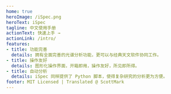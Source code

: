 ```yaml
---
home: true
heroImage: /iSpec.png
heroText: iSpec
tagline: 中文使用手册
actionText: 快速上手 →
actionLink: /intro/
features:
- title: 功能完善
  details: 拥有全面完善的光谱分析功能，更可以与经典天文软件协同工作。
- title: 操作友好
  details: 图形化操作界面，开箱即用，操作友好，所见即所得。
- title: 自动分析
  details: iSpec 同样提供了 Python 脚本，使得复杂研究的分析更为方便。
footer: MIT Licensed | Translated @ ScottMark
---
```

